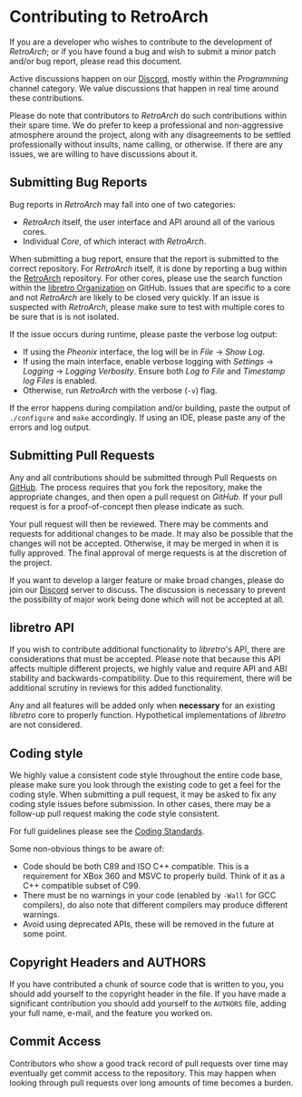 # Contributing to RetroArch

If you are a developer who wishes to contribute to the development of _RetroArch_; or if you have
found a bug and wish to submit a minor patch and/or bug report, please read this document.

Active discussions happen on our [Discord](https://discordapp.com/invite/27Xxm2h), mostly within
the _Programming_ channel category. We value discussions that happen in real time around
these contributions.

Please do note that contributors to _RetroArch_ do such contributions within their spare time.
We do prefer to keep a professional and non-aggressive atmosphere around the project, along
with any disagreements to be settled professionally without insults, name calling, or otherwise.
If there are any issues, we are willing to have discussions about it.

## Submitting Bug Reports

Bug reports in _RetroArch_ may fall into one of two categories:

 * _RetroArch_ itself, the user interface and API around all of the various cores.
 * Individual _Core_, of which interact with _RetroArch_.

When submitting a bug report, ensure that the report is submitted to the correct repository.
For _RetroArch_ itself, it is done by reporting a bug within the
[RetroArch](https://github.com/libretro/RetroArch) repository. For other cores, please use
the search function within the [libretro Organization](https://github.com/libretro) on
GitHub. Issues that are specific to a core and not _RetroArch_ are likely to be closed very
quickly. If an issue is suspected with _RetroArch_, please make sure to test with multiple
cores to be sure that is is not isolated.

If the issue occurs during runtime, please paste the verbose log output:

 * If using the _Pheonix_ interface, the log will be in _File_ -> _Show Log_.
 * If using the main interface, enable verbose logging with _Settings_ -> _Logging_ ->
   _Logging Verbosity_. Ensure both _Log to File_ and _Timestamp log Files_ is enabled.
 * Otherwise, run _RetroArch_ with the verbose (`-v`) flag.

If the error happens during compilation and/or building, paste the output of `./configure`
and `make` accordingly. If using an IDE, please paste any of the errors and log output.

## Submitting Pull Requests

Any and all contributions should be submitted through Pull Requests on
[GitHub](https://github.com/libretro/RetroArch/pulls). The process requires that you fork the
repository, make the appropriate changes, and then open a pull request on _GitHub_. If your
pull request is for a proof-of-concept then please indicate as such.

Your pull request will then be reviewed. There may be comments and requests for additional
changes to be made. It may also be possible that the changes will not be accepted. Otherwise, it
may be merged in when it is fully approved. The final approval of merge requests is at the
discretion of the project.

If you want to develop a larger feature or make broad changes, please do join our
[Discord](https://discordapp.com/invite/27Xxm2h) server to discuss. The discussion is
necessary to prevent the possibility of major work being done which will not be accepted at all.

## libretro API

If you wish to contribute additional functionality to _libretro_'s API, there are considerations
that must be accepted. Please note that because this API affects multiple different projects, we
highly value and require API and ABI stability and backwards-compatibility. Due to this
requirement, there will be additional scrutiny in reviews for this added functionality.

Any and all features will be added only when **necessary** for an existing _libretro_ core to
properly function. Hypothetical implementations of _libretro_ are not considered.

## Coding style

We highly value a consistent code style throughout the entire code base, please make sure you look
through the existing code to get a feel for the coding style. When submitting a pull request, it may
be asked to fix any coding style issues before submission. In other cases, there may be a follow-up
pull request making the code style consistent.

For full guidelines please see the [Coding Standards](https://docs.libretro.com/development/coding-standards/).

Some non-obvious things to be aware of:

  - Code should be both C89 and ISO C++ compatible. This is a requirement for XBox 360 and MSVC to
    properly build. Think of it as a C++ compatible subset of C99.
  - There must be no warnings in your code (enabled by `-Wall` for GCC compilers), do also note that
    different compilers may produce different warnings.
  - Avoid using deprecated APIs, these will be removed in the future at some point.

## Copyright Headers and AUTHORS

If you have contributed a chunk of source code that is written to you, you should add yourself to
the copyright header in the file. If you have made a significant contribution you should add
yourself to the `AUTHORS` file, adding your full name, e-mail, and the feature you worked on.

## Commit Access

Contributors who show a good track record of pull requests over time may eventually
get commit access to the repository. This may happen when looking through pull requests
over long amounts of time becomes a burden.
